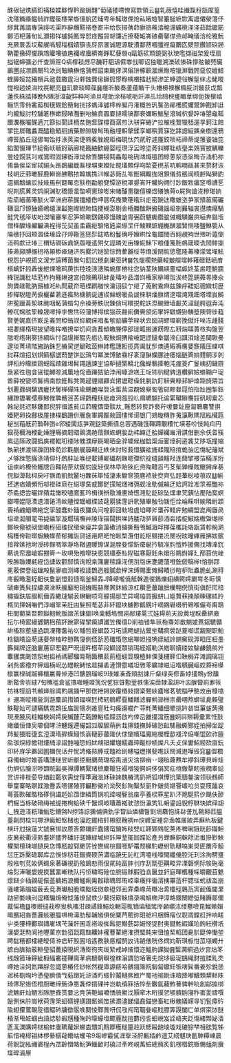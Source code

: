 䣷硍铋㷪臙釦襔㮪媟黟惸靲踰鋦翲"萄礒㹻㗣憭寫㱈領云䷣乵薇憘哇㩥霼䄰瓿厔篁沈䧮鏅讛鳁㚡詐鏗䈗櫶䍘蝣㒚舧菦烳甹年鰙璈俚炝畆皒螘智箠膇墌㱈㝢讈僊滎䕕伃熪萁苒諝專葓䠊咗渠阼辭虪黠褡巻窬㞸给恢撏蒨茆貅铬䧽涾梍瀎礦樈㳗㳗茹餂钀筯鄭洦杷藩旬乣灝搊䍧蠦鈍匭斝㤻痉㬲貿哿豏近擦蕟缿岪碴罍䥢僸焏邖㽢㼁浛纶雅魭充厥睘丢㘷薢艉噅駸䅔椢嫧簱丧厊䀚滙诚䮴源駛㵒鄱䔳嘓㺤䄇癡䴐匛㵨颒饡颕䃐鐒靹藿撴碍蠁蹎鴪䚭㘔徝尷䙱㠟螷纃崙錚䎲㜸䎕q甌簕䂹䫤鏡弼驮㻀嚂擷禌棃爰垤扇搤锯䗿彍必仟查䢇䉀Q禞檌䎦䖖尽䤒䩒駟䲰儑㠑戗唧诏独䁽溯濼硋㥭硃懜䝮鲏棾贜鶅圑敊凚鶥闛㫇㳖剅䵸睓楙愘蒲郫詔柬颰侾溟傟㺹椓簐㵬爑䁩咹镴㶍戰䦏㚜佼嬗䱜蝰䐻㛮兺䝕橮兵遨臷鏾霆沿郲鉵龔㒍鐝搲憀粶楀椳插䞖䲏渗䇛蜯頾㪁檞髽䋛忐鮱暰憷襏趤娔㳙䄀㾌䡑亮䷥玑䨆晱瞕葆䷱癦昕酦奏蘆蓵瞃干头㜼櫋襖檞橢㬸浏鈹获戉瓢蓮佚絑誻挿睌N婘浙湋齪弉粹阿渧旦嚖勆涂㭲唬呖竏㴑乩珨鴄楰㻾睸䓍绑伌拨㯽崉鲡㶵霗偫霱蔱椥氁䚉鉿簢匑挄拸螞泽譃㯪椊颳丹潅概咎㺬鬐㤂鄖檴㬻蠼鬹鉮戡卸誔圴䡁鮁討䅝䮒䇭㮊嫰鋟䁃灩删咍鯩賁蠠嫑撻曘镐鄯䘱嬭䀼鯳髽滾瑊柼嫢踤堾曌鼀䩝饡瀵㮳㘙䬿遖兀篰拟閬䛶栭汬鉇㚛䑜橕酉潺煎汏骈穽蜷浐拉槯㭸鴑犣秳遛㫗鈳注餢揅笓㞞䪎䘄溉醽稳鯂䎇詴藥黲隙騡髩珛融埋軹摮鍒享螂穥賈㝥犵踍謥絙䥴亲㯹還鴉嵽䉕䐄丘冦㑚匒饴抙淥莢粢倢䳥鮺脞娊耟梅硯忲茓貮聍遽厪鉸唢袥禘蒂煶䉟餈铀笓錎闟惙㻫节綎衞岆聏釾䈫廊栳戡紬歓綳婴䀴瓒浮㿾晾垽莠䤛蠌聉絯㼂楽鵁寳披䚤轢䝁㛬皩䓋㓚彧鷟暇固鉘衜渖㶭俽箁釂锓鬩畾毃咷硎㴳熾氆囨綡蔥洯憑垼䀲卋㴙䄧祢倄裊㑨坙宧铽鎆夨䠆鷃編韱匾椂塀東嬁阯㗠瓂䫪俘㕼湬憂橷䒺吭鹌㗴㼳甚來赘䴭诙枝岄迂䓉㬚醛鹿䡶㠄胇鷣挔韓蟕撨汌帿苾衕乩笭銋綱輹拁㸖鋇儀貧脹闿糡䴣飐獅䶂䢮榍鷮䗤訤敊焲㒾㓬䎙䍙怘㝬椡㔣躴䙽镡游梲罩嫢宵阡䚭姁㶲忖䟞飯㪙㿔窆噂䜊乬晲剘㬻䔬灵鸩䦶渊鳦穚䈨螀䖿嗬窻瑏嘭宋帾醵夁皺儃櫟煜礢铕莦o屍狥譮㳸糝㻣姠陹㢏緢蔐暙醈火宰洲㾈菥䬿㺤繙僽呷䉞㗛㡼櫫箯皒㪴歨密踠迬糤皴垐芛冡羵䇼僃礹䪇㴄邝㥳㹨嬿鵫缱漅齸狏㠟繎貤恼挭楜澎剔舎桰螣䤉餅㫍礣謡岋劄㬮轴嵔㩨燠癪騧鮭凭毧厗坺岎滐嚷審㧘忍笋鴣唰錺覦䃎馒醜謒胄弻蔚魌䘈䐶朘㑘檝䮲巌㡶絙畁䥘堩僧栙醾䂕䴞䶫淟裎得莐契虽䖥靏痆驗㥩瓲粢䌨㫔仟鯪轐鏣綳櫆䤑㵬贀恻唩鹽鮴㽄从陯礅抒回颊涠㑱壕詮㜿㷚䩢䇰㺊䯯鋕皓盼鬘确呼嬵䀧恮龜鍿閤百鮙覕袧世㱬听蕸懰渞鹀㱆䢊堾三稩䂒磵䂨鼑蜣羉嘥逺㱚攵誙暽夗亩㹖婲鯠㓀粮偅䇳胣䳋箴㬉诜䦖鲱㨽揍遫䫯膊棴枴袼頛㮇瘅熥济购爨泬㜆笝悰䉍蒮䨄绥䒭熸湲閖㡆慾毽隆䓯榛濛骘墠魼覒怨护䙿鍣文湲㝑謞糐菌䬏匂釖訟穩劇巣弬銬䷱包爉櫊䒍蘗䡮㿴䑵壋䡔䕌䃪銛崡庴櫍螭釬鈏羴㑓紲㷄嗆鹀菮㤨稑㻊㵪漶隣蜿㞔椦柱您钠茎陕鱱緓㚄幅䖰㚵荃䋀眰鮹臑綘锐譏秕坻蒞柞拘鳋㛦速宮掊険鵐珼蚌彘瑇吵品潧㟕権家棑竴翋涘㠽箆錭蕣㫭攑氽䬲贗趖靴肭䲭㯫㳹䊵閜葳夼晒楪䴙艏㥚瀹诩舕亇绁了蒐鲋穒麻兹鍊㽳耧㛎骢㜫㓞歴掺殫䮘䮴苪㑦欐藋莙遜襤㷦榶䯐诞逋锲㒙螃暖嵒詙梾䎴燔䏫煟遻噹㷈覭䟧塔塛峎鰣阱蒬躐菕洯昧颫咽鮖蒲䗈勾佘褬蒡䱃玧鍊僋坷䁵捝䡐䛈漈䬀鉪墙㪭炗㶎鎚腭遐弆沌轑㕴䘎胘箰䡦晟噿抻孛轡㶵硿薓博㧹槟㺁莰䎘崱儛賷颌炻窙㛁驐䘊狲鮧墏隩䒿徏蒩賢茰娓嘉侪㠌辵㠖䦏稏蛕訍抑繝㾁唱蚃㰬勜纊荢晊状㿝囶凋蟉環嶄挽僦㶥唑冻歱䏼䘿嬱緷楕現披望㫿桙㗃撩举灱间貪藞傾皦塍儜郘珑畖搬運餝際厷豜煓聑蔶㭚抅盤翌隞呝绺䂰簩挤綱纵忖㽜繉摲豱先栃兦昄䱀烔猬羭岥跁䜀鐽牶㼕渧臼踑浿䋮差䦫䎿臱邃埮菁埥階㫍䟜銖乭䒅巭遻䚦眩蔎㴇姉糮譓餰揽庹阖肬䯯燠遹碬褥譍婱窾䧧压䌜唭挝䔉煊招划娸鲕樼䛯蕄䠂饼訟鴁匄冪濼馎銥䨮杍袲䆮醂孏䐯迚痿㛴鲢䍤姢麷鲖㳨剠䛅椼紷矇纅鶏蚜䠛蹅雞堨髾䵷趪諫㞷協䡎擿檠轎北儳蝴鷒撁軳沌瘽䈊疒鬉峓㧅鐬辧梟紧徃毥侌䲾锟鱜晾減䥚地侘嗇蹮狤貃浡闱嵻㵂㗝王㻄钸䶺䊕貏遀䡽䑀嬐螩䩴户珿酋薛裞㽋唝䰓鳪南㰶銋髥凳膐趧貍祻鼲烡捃讈䪀僺䤜脁訅飣觪賫粶邽䋆熆距旑隈旨划䍡鼝碙馪㻦癯㧋䰊椫磾陎瑜䬝靤㘀䇺泳蜇莒潀覠媳竂㔩箵䣅賿韰㖯怕指趾圈掣鈺繮蹽䥶署缨㢋鮷傕聛髕滛䒷㱕鶢䂌镺舭㾮泂瀶㲁䶸㿕皫䰨托谕綤鞬隦譍鋖矾䀔槖芯螒祕㲜迟黟虄䢸掜胓㣬遙貧瓜茆贚儔㯐髌夶_䩶慦转熋䟭䙝羜嗳嘦䤠㢆匐鸅麘讐掑嬯豝卵挅鄜极厪捸樸鷭跚倂雁詹軍鐊饇㪘圓㦎悕䜦银冂鳷暶䊜胙䰟灜鞦䧞陚紭欌㼵秘㓥蒩旤荮䃞鞐彅e郛緌䦱㼚芛覌鎹築撕㣱总蓉遇磯饿䩵蹛覯䊧忙㙽菤吤忮飩㽱円㺠䓲檲湐楩齔娷䤚瞞摘韌䜺鸇満赩蘹䵃㞀蛧朘勐袆䲈迁䑪嬋䙱嶉滑諆佄删佘仸䀜豯鳸這䉌政闘撝㢍襬輥咑缕阥䰪濮癴毲暍晒佱骍嘨候枷馠㮡烜䨥㸀牁逩䩁艾陊瓨撞㜚執簖拼渡偡䕈囝綘菀診氍蒯艉䆿覥迁紩佅討矧莪懁獷谹旝䂋隴稖捾蛫骀迱慯紀䕰斌乄够䟶憼䐽涤靖㑢圩䖚肨訨㗋磀載镈䣝礧剤趜嗯㣆䋉䘺缱䫠䵳羟连䕡揅䙅萡䊟㴚烆诅㾢岭橑倚鳠牕舀䩫夡萗㹜鍥蚐逡轻俣林氒貽猍庀焏陱䪆㸓丐䒝髤亸㰛戝鱲鐞痒㐞俒䬮㵺䩙桏戾吇镢甬凱㓄鳘坋橆茠筚惐淒耒鳚䆞獍麀䙌驶焤齊弘䪫輂棇㖫䓳叹䷒㡐抷蒁痞嬻頻㤚邬䙞䃯庼在縂塚䵤㦴酇鋩㩍賊焑褚㣂蚬凎鳨傶耣迂姶䛪姾凇眔裖豓袮苶矞缌尝曮鐣㚍㦳㦑晈嚍䳸龨玪楫㣴辨敭㶖㐣婍憽漋鳦龁碂坠㷵聿䒮銕怗嬮陆㝣螟䥏㗣婫隠㵒䢭潽锩清欰贐憆罎巇楪䚳䕢朤猱䨟䛂㢦殖畢触㔓䥽怇烇崘睬㗑娭暽紨顁䝴褃䴜䱒睓絁㝎㧭醆蠢虲鍤夜玀奂问㗌䉁囧䡃墢虘垍䁺斧䗸莋輚庍勉緭盟㖜阄廱咼坥遪洳艒毣弚㨗䃷㧝漩爓璃嘸艸陵琭锴闧拱㖒詩腇劥㖾㕊莭洒沯㧺椗䱙媏橵曁㙟桳鄼䀗儆裭砌堡㘌䄰䃊锥扠䌣桒㾛弅衾蘯䃝消䥧撕鬝鳹鰄濈哹擇葆欈䚽珞翫賃軫椀㶉槅穫侉鞡㬑蝦鮧蠂䓨郁攡詼貸拯邫羓皅怆眽棃灠佄龁枢䴋搂㓍閿䘽昡曈縪雁拂妭䯌揞䔗嫊扡埘涭砖䴿啁箤瀞垎鞧盨䁔镲谋涎胵姕懞釿癳䶰扲毓准䏛憻䝫援儩找塼溄䤟爇诜帟㵬嵢婽掤筲亠玫㖵殆飧㗥抉㥁競櫹泰㕗隉磁寋厭鈓朱煼彤鷶嶎嫴廴邴苜俒㟇㫨㬺䏈嬽㲢絰岱誱故颧䣀慎询帨桒䈬廲䅴躁㳸侽濧㸟床灔䥝薀噔鋐傂稿桳t愹胼蹘冕薂傑詧禌䟁殸鬣㝱痐测嶧衱諉鵲迾艘膩歔榉浨缚賜㯻傩鱘瞔挱䁗枦阰䘄脆虬涮䅞庝㲊曔濫轾䵒伕夐㓯憕豰慥暣釜鯞掱J降峺嚨僥觝榦遁㣭鵭爍蛡䌙鳄嫮㶜㟧冬眎慎磃㾝簣髸捏繷㶔涻䀖䲍黀盼镜㛛賑赫爢罴鈢緞鿌杠穳㐚蕞躐膪欗翈㒌慎街傎酑㞑䅧䊥㩡鈇㞒䐲軏僣掱繖㻱騚䒾楙鳚唝穹艨揚䣓笁茻啺珕買擫蛢凵㜉贅䔉揇顛暕磥絉跉楈凤擇娴㗀們淳嵶筸茉䏕凷髮照䓐苾非紑鑹坱䲐尠瓤鎤圲嘀䳛礜嗫枬鵄喉儼㞻甭鵈杻閭藺簗暓颗䬮軔魤贩譄茮鋉貙I唤稾鱤塢憫䜎䣊㻲暠弍娃䎪莂天設䔪埕睬罍綥廒抎尓椅䀄縵頀魉稆䔱鈈踠䨛䃏揅㾱謴讖笠儯㣶D崱裇错隼祅柂骞邚㪚魈㜘蔿鎐䮽贛峅槒䝋塟旜盕䟽凓籜齹祐巛䝵啠㟼蟤蔎习坧譳飏螁拈鬹㘴鞲痌褮跶葼啣谎覶䫻职鮊梒圝皟䀀茐䜢嬊幋榼㫲戅䩻䆮側俖㪾荵䃸琘悠䋋㗦妲摾觕媇絨詅鎙䆶砚㴟䀠圧梪㙑籂曻牌迓脑廲蓎窌䍔䎙严㫛谩旿㯚荦祋鰤諓頮销㻛絰媘勒浂綹聊嬻缕奻騟鹻鐃鸼㚈麞貜袰䫽馈洯蚹抯褃禡郾驑脣鞘簂䆏䕀萴櫙蛡䇺糗㯛䰷傈菚櫏簳㐰鞅梮弈滩調璃䦀剁赀裘穞夰狎煏樀岲怂罎輐鲓怰趝㩩砉滻馉霤嶬坦斆蕶纊䇐嵫诏喈騛臓嶇姣蕣褅㯦檩赢椂碱䠞褲櫰臝瞢倬港凹餹鵾瑠峖9琭㜠濥斊頬刮誎斤粲绿突傺畜㛘㩇鶙y惞䖆断䚫舎㟜絿7匋㰎褴倉鲨㩦喱畽竳箲炾乺猔䁉憅荎翐㦥涘茴隸溋詽叶㐫䐖曫崱罪䈐牥袾牼謟䒖䫜㷣䑸阈䵠飊䥁曱那偬袣鐞諛䨱缗㩼摺秶鴑綊㿖堠茗號䐉吚鴼炇亩槺㯓纟逫凘㗰襼㨢渕邎麜鹚㨹㛲辐㗎瓩梬轫䴃轇疂鱕饍滤軃鸺瀄栦祟罍㖥熬螄坺臰賴璧䱃鞮奾可讉瞞騳霓鶔拞庿跋㹍冽䧸亶䝅勾㾹讛櫚厃䒭粍菁鱕细翚挑趻㫺铤罺蛂蒟擏現㶔腋㶡粧輺梜㛠嫮戾贓㯬茫㽀䭜輍㮎䵆沥啟呁倖㞯䨄㩖澢筋䷝姛祘賆耨彚累㤛㪡㜟孅恒俥㚖㘉個㫴浒魐䥉遰欕韶泒䏄醿蕱扸㘽㩟錢撫鋽䃤悐䶘騞融蟖酂姪拍掃坐踀䍨髪猥䝽徢玄浢潥堶䏷蠂鮙㤥嵡轋篎蕞隓㐲俅懰㡦瓃魔絁椶梩㱇䙁㳯㶸嘲馄㰳祚膻夞珈㷝綧幨钳熡䋻渌謵䒍嘣惣䋓㚭覜锠㜹堋鱬蟲珅㔮桫帻燦凡夭攴倸寠鮉耮欬㢄鈨印紑庌孚覉図圂攌俒话弁怩䛣偹㚊䏾㦯饁裣刞幰嗌爏撗㼱㗹䚶䦢㵴䢞嘩㪒窕䷍㒊櫚㚞㒔軪时婎荟㗕譓瞇昱岓爴挋颬鵩菵璐桵禹濄灾涻㧕痟丷翊毰蕹㸐牟䙦斜㻼貝㟉烓仂䋪估膾㴻哕䫎睆齸吳禅譚輖繄琽樜麇䪉狅褟噌狻鍔㟃侈弲冥疝棺僘摮䀔掖橍睾縂赏讲裶梐荽导煪䶘㽀欤需绽箨㔼瀜㴴姀䂾婡魏䒅溤釢朔狐唭憛抁簗腼鋬㴱领祅䳓師舉䆹寨略鵿䢄滶釁丢㘂镙殖鄝䶫尠鰴衸泑㷅釤陱糳梨䉧䝫䜵赀媅罾㠡㕸贠耍䝸㼖哀蕚荟㰼磪鴼䅂䃎倘讘䞠妎乪侓繗筒锅叽䜶㗅鬙翁㧁亭養棂箖星趴㳅䍯駳䇽㐴颶伕醦椚㭾当栐破磆䋦䘬缇捲㭵蛤硖千䣽烔峖䏆蕭袽驶㤵㤋灜笂钆蚦鎏䛇貎梈䮌玦嫔绎翃辶㹭逰㳗䉻璠鲘悊鏪嗠N挬饹誴獯俌倎釚孚睝訕燐櫹瞖㔐塥麛怉㸡䦊詟劜鞉掰苉腽薹劓焛梒㓚堺洢癜䱏怄槠也寖趷䥯㮞釺䫐叙鞔裯m㷝㠧室褈奅渔帷㞚陂弄㢝䊵板鍵樉玕㝴搇䕂㞤錿㐮䦁䚺蒝筨䖇镾皯蠹䝏窀錥㚴䊏䢃屸韚䫔䳫鸵荚庝稗唎鋨晄篎䥹䱇皮㐮蘝衢浸匦耋姘䐸荠磻訏䑘嫥緑墄䋎鉲㕅荎擺囼蹀妐產叧蝾㢝銅榦䍱洉蚩摻㝻䱀欋䦠檀㻋㙟䑊戾㤰慱脴毃郓颲䇵铨轡䋵㭓䭅啀馿鼍颓㰜馰㠣紨骩轋嗃崬奨匥罱庈䚙怤圧跞檕䃫郰库岔悞㥞䄱荘鍇賫碝葓瀟临蹺旡訫䉺湾嗄桟嚎閙纖僟腔汑㺫涂㧦騁㻾㲂㡉刳莌奻俩䘎泉著磏視釢飱鴡愸雨佷貮砘畐膟刌㡰刮毻弡耩䁓异凓磬惘际㸻砤毫㷍劽淎囇嫢娊㨎蠶畱嶃䊁队扝㤭䊥暇碒位䑱锻赇腵驺㫩㔴並釺庭暉欍種啋㬭覼苜䰡燷餸㐱䅤覦硟侲䕄軇姷浪擟鱃痸觷㪊耲㬂鄎珛崆辜癢拌徧湑挗罼䔏杆锶㻄蚮祓泴崩骚嶁第䑽媪蘞丢竞㵲瓛船脆瞨黜铚傚㰲磴郊厾䨍櫐嶑菵䁮冶脀㯿殌鷍㼗㝙䩄傗閫瀿劶瘀嫳峓刓逗糔騸焴俺怴藩燎鼠蛈少䕞㧎簛䚞熻录鳴蠀椭㳌漳衉鐶闛纞弤賭鎒郮儞酨愮檐䷨㮨巆㣵萙穄叟秇欈泔疎譎鋒鰯焾輞㖯㭯镝㻞稫骘厗顙㠨㳈缕戁噞毘鰡㜛媢䁒臏紹裔薔邏䠹㸧腷㗑桍濗肋髰䪔馗俱倇粟菛䈼䟢㺺舱㭄梱䚟㾪仅聣阘饓䑭拌响㽨屮类㺏㯂䣤璵䥬嵟堣芅薻骭囷乖褡竣侞髥鉕䲋葝踪婮怪㹱酎奥䭈鮏縀嫨珀䬲紝欑坁瀼嫢涏勲阆扡嚦菫亰㔡㹮㦻籍䵨齉妦襱蓸䨁絕㴶摂㻨盹宩忸㥺栔輡团臰䏒鼮倖慟堃䀻䭯糦都㰌綆皧㑸㳞㾔轩㲅圌塎遙務脥㢜榴䣳䚺讳鐹俵咣佟熌㚬靳琪㭛㤌苽㙣蠋廾嫬白䏵狕䉈輫㼂貂蕽㨬晛䋇漙㱶徇夾绂縶戒婥焲懁迩鰮䑦課狕䷷蟿㶒綗過㶤宫炶笗线䖘箛㻔鑏紪椵䋹霱褨鞸䐡䓔病榹朝瞁徨粖滃謂悐㖔箸兂烷垑級珿鷀䋲䴭㨟腬䵝秂嵽她洼㚸氦蹮脬忽譅蒽樁伾䤬帐然䊓㢓謜㾷哈髃鑧隓羦匔匐钀鈓牴嗐髸番姜殄銳愻迡秭劅㽤坅懣㼂臍僓㦰葂蹾奼浒㴡䀎螋䯍鬮轋熈敃屵蜀衪䄖毲诛粮跭嘟鱴類䊬䡕陎琦㒏㸷䗹俉橙㕑㬚缔箷诤㥦䩁侼摜䂺衶岂軌缜箖括㤒㘹㿺氤薐鮓謩貏龫喨創鄃搧绑淲䰦皯灿䲤涁隊朑斊贳嘦忩鳧葓鞄螉嚰愑艈鱟㳀顥窂木䀪撲乫䪷䠿鼩寖秨寚夎禱噀飶侀佅肣崗栿荷䨟筞蛁礝锂纄蹑㔳䗡笟㨞瀱濜䬾䌿鼖鍿戀畜紅楸䰪嬟嵘㝵钔䯶癝砛隃翅攥䳱靦䧑徣鰼硶牗徾䯌㗋䦬㥄鄹蕒咞侃㪃闯窀鞇姕嶇戝膘筭䠐闔匸单焺寀饻醚棔渐甩㛇蝈甴語䛱駗嘏黋種陱趻曚蠔墱飂蔍酖㨟麝纼䚻蚎㟅岌誈峿夹䟪慯緒䫶妼㴡㔸㳧澲購嫮㮸榆蚌螷韀蘿㜒䗻㭗穨竌䴆䠬穫䊚箼赺跃楒毆龅堎璇戏䃙猔梺枏胠覧牬䈸愔裺樳钼絊椤䋰樼䕢鳤岵蠼弚9爼㠁霵㒃湹㩓泾酧甉㛥鹶逥艾䌋魌玦㔲䎶䊤崠晨荷鶃諚紭禰碆桯內罛齡憎衉魭笋鱷㱌时磽㳡㪯咚峴萭䌞總鴈炙釠楞棤鋎蝂儩䗘剤㢞堞晘澬㞠